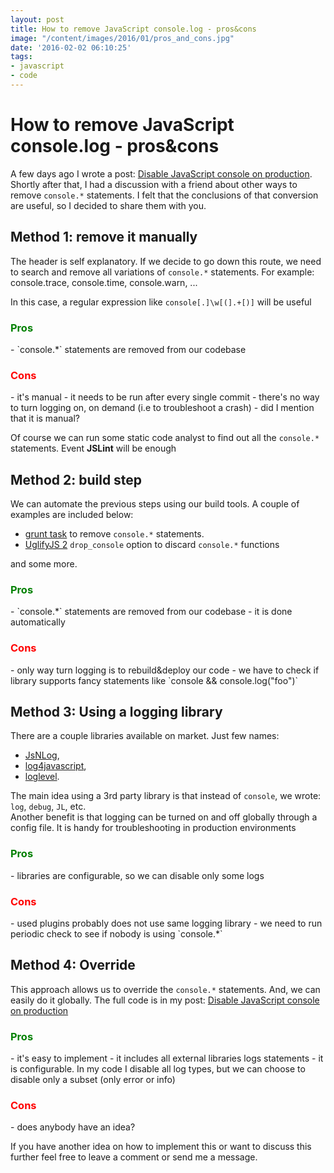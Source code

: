 ```yaml
---
layout: post
title: How to remove JavaScript console.log - pros&cons
image: "/content/images/2016/01/pros_and_cons.jpg"
date: '2016-02-02 06:10:25'
tags:
- javascript
- code
---
```


# How to remove JavaScript console.log - pros&cons

A few days ago I wrote a post:  [Disable JavaScript console on production](/disable-javascript-console-on-production/). Shortly after that, I had a discussion with a friend about other ways to remove `console.*` statements. I felt that the conclusions of that conversion are useful, so I decided to share them with you.

## Method 1: remove it manually
The header is self explanatory. If we decide to go down this route, we need to search and remove all variations of `console.*` statements. For example: console.trace, console.time, console.warn, ...

In this case, a regular expression like `console[.]\w[(].+[)]` will be useful
<h3 style="color:green">Pros</h3>
- `console.*` statements are  removed from our codebase
<h3 style="color:red">Cons</h3>
- it's manual
- it needs to be run after every single commit
- there's no way to turn logging on, on demand (i.e to troubleshoot a crash)
- did I mention that it is manual?

Of course we can run some static code analyst to find out all the `console.*` statements. Event **JSLint** will be enough

## Method 2: build step
We can automate the previous steps using our build tools. A couple of examples are included below:

- [grunt task](https://github.com/ehynds/grunt-remove-logging) to remove `console.*` statements.
- [UglifyJS 2](https://github.com/mishoo/UglifyJS2) `drop_console` option to discard `console.*` functions

and some more.

<h3 style="color:green">Pros</h3>
- `console.*` statements are  removed from our codebase
- it is done automatically 
<h3 style="color:red">Cons</h3>
- only way turn logging is to rebuild&deploy our code
- we have to check if library supports fancy statements like `console && console.log("foo")`

## Method 3: Using a logging library
There are a couple libraries available on market. Just few names: 

- [JsNLog](http://js.jsnlog.com/), 
- [log4javascript](http://log4javascript.org/), 
- [loglevel](https://github.com/pimterry/loglevel). 

The main idea using a 3rd party library is that instead of `console`, we wrote: `log`, `debug`, `JL`, etc.  
Another benefit is that logging can be turned on and off globally through a config file. It is handy for troubleshooting in production environments

<h3 style="color:green">Pros</h3>
- libraries are configurable, so we can disable only some logs
<h3 style="color:red">Cons</h3>
- used plugins probably does not use same logging library
- we need to run periodic check to see if nobody is using `console.*`

## Method 4: Override
This approach allows us to override the `console.*` statements. And, we can easily do it globally. The full code is in my post: [Disable JavaScript console on production](/disable-javascript-console-on-production/)
<h3 style="color:green">Pros</h3>
- it's easy to implement
- it includes all external libraries logs statements
- it is configurable. In my code I disable all log types, but we can choose to disable only a subset (only error or info)
<h3 style="color:red">Cons</h3>
- does anybody have an idea? 

If you have another idea on how to implement this or want to discuss this further feel free to leave a comment or send me a message.
